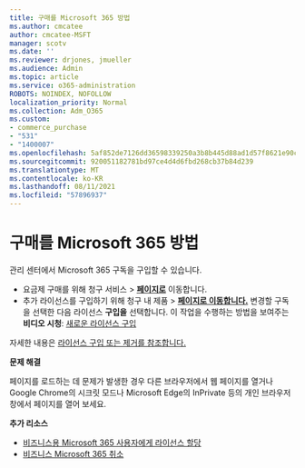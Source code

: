 ```yaml
---
title: 구매를 Microsoft 365 방법
ms.author: cmcatee
author: cmcatee-MSFT
manager: scotv
ms.date: ''
ms.reviewer: drjones, jmueller
ms.audience: Admin
ms.topic: article
ms.service: o365-administration
ROBOTS: NOINDEX, NOFOLLOW
localization_priority: Normal
ms.collection: Adm_O365
ms.custom:
- commerce_purchase
- "531"
- "1400007"
ms.openlocfilehash: 5af852de7126dd36598339250a3b8b445d88ad1d57f8621e90c8818e8959f12b
ms.sourcegitcommit: 920051182781bd97ce4d4d6fbd268cb37b84d239
ms.translationtype: MT
ms.contentlocale: ko-KR
ms.lasthandoff: 08/11/2021
ms.locfileid: "57896937"
---
```

# <a name="how-to-make-a-microsoft-365-purchase"></a>구매를 Microsoft 365 방법

관리 센터에서 Microsoft 365 구독을 구입할 수 있습니다.
  
- 요금제 구매를 위해  청구 서비스 \> **[페이지로](https://go.microsoft.com/fwlink/p/?linkid=868433)** 이동합니다.
- 추가 라이선스를 구입하기 위해  청구 내 제품 \> **[페이지로 이동합니다.](https://go.microsoft.com/fwlink/p/?linkid=842054)** 변경할 구독을 선택한 다음 라이선스 **구입을** 선택합니다.
이 작업을 수행하는 방법을 보여주는 **비디오 시청**: [새로운 라이선스 구입](https://go.microsoft.com/fwlink/p/?linkid=2154857)
  
자세한 내용은 [라이선스 구입 또는 제거를 참조합니다.](https://docs.microsoft.com/microsoft-365/commerce/licenses/buy-licenses)

**문제 해결**

페이지를 로드하는 데 문제가 발생한 경우 다른 브라우저에서 웹 페이지를 열거나 Google Chrome의 시크릿 모드나 Microsoft Edge의 InPrivate 등의 개인 브라우저 창에서 페이지를 열어 보세요.

**추가 리소스**
  
- [비즈니스용 Microsoft 365 사용자에게 라이선스 할당](https://docs.microsoft.com/microsoft-365/admin/add-users/add-users)
- [비즈니스 Microsoft 365 취소](https://docs.microsoft.com/microsoft-365/commerce/subscriptions/cancel-your-subscription)